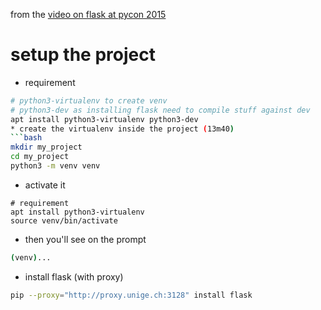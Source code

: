 from the [video on flask at pycon 2015]( https://www.youtube.com/watch?v=DIcpEg77gdE)


# setup the project
* requirement
```bash
# python3-virtualenv to create venv
# python3-dev as installing flask need to compile stuff against dev
apt install python3-virtualenv python3-dev
* create the virtualenv inside the project (13m40)
```bash
mkdir my_project
cd my_project
python3 -m venv venv
```
* activate it
```
# requirement
apt install python3-virtualenv
source venv/bin/activate
```
 * then you'll see on the prompt
 ```bash
 (venv)...
 ```
 * install flask (with proxy)
 ```bash
 pip --proxy="http://proxy.unige.ch:3128" install flask
 ```
